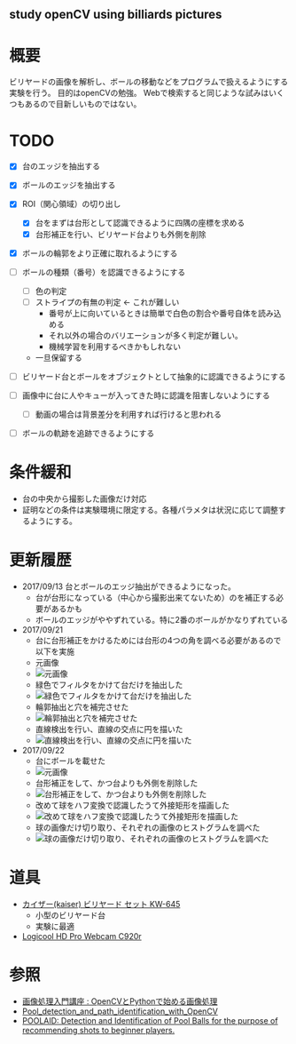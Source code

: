 study openCV using billiards pictures
---

# 概要

ビリヤードの画像を解析し、ボールの移動などをプログラムで扱えるようにする実験を行う。
目的はopenCVの勉強。
Webで検索すると同じような試みはいくつもあるので目新しいものではない。

# TODO

- [x] 台のエッジを抽出する
- [x] ボールのエッジを抽出する
- [x] ROI（関心領域）の切り出し
  - [x] 台をまずは台形として認識できるように四隅の座標を求める
  - [x] 台形補正を行い、ビリヤード台よりも外側を削除
- [x] ボールの輪郭をより正確に取れるようにする
- [ ] ボールの種類（番号）を認識できるようにする
  - [ ] 色の判定
  - [ ] ストライプの有無の判定 <- これが難しい
    - 番号が上に向いているときは簡単で白色の割合や番号自体を読み込める
    - それ以外の場合のバリエーションが多く判定が難しい。
    - 機械学習を利用するべきかもしれない
  - 一旦保留する
- [ ] ビリヤード台とボールをオブジェクトとして抽象的に認識できるようにする
- [ ] 画像中に台に人やキューが入ってきた時に認識を阻害しないようにする
  - [ ] 動画の場合は背景差分を利用すれば行けると思われる
- [ ] ボールの軌跡を追跡できるようにする


# 条件緩和

- 台の中央から撮影した画像だけ対応
- 証明などの条件は実験環境に限定する。各種パラメタは状況に応じて調整するようにする。

# 更新履歴

- 2017/09/13 台とボールのエッジ抽出ができるようになった。
  - 台が台形になっている（中心から撮影出来てないため）のを補正する必要があるかも
  - ボールのエッジがややずれている。特に2番のボールがかなりずれている
- 2017/09/21
  - 台に台形補正をかけるためには台形の4つの角を調べる必要があるので以下を実施
  - 元画像
  - ![元画像](./results/20170921/0.png)
  - 緑色でフィルタをかけて台だけを抽出した
  - ![緑色でフィルタをかけて台だけを抽出した](./results/20170921/1.png)
  - 輪郭抽出と穴を補完させた
  - ![輪郭抽出と穴を補完させた](./results/20170921/2.png)
  - 直線検出を行い、直線の交点に円を描いた
  - ![直線検出を行い、直線の交点に円を描いた](./results/20170921/3.png)
- 2017/09/22
  - 台にボールを載せた
  - ![元画像](./results/20170922/0.png)
  - 台形補正をして、かつ台よりも外側を削除した
  - ![台形補正をして、かつ台よりも外側を削除した](./results/20170922/1.png)
  - 改めて球をハフ変換で認識したうて外接矩形を描画した
  - ![改めて球をハフ変換で認識したうて外接矩形を描画した](./results/20170922/2.png)
  - 球の画像だけ切り取り、それぞれの画像のヒストグラムを調べた
  - ![球の画像だけ切り取り、それぞれの画像のヒストグラムを調べた](./results/20170922/3.png)

# 道具

- [カイザー(kaiser) ビリヤード セット KW-645](https://www.amazon.co.jp/%E3%82%AB%E3%82%A4%E3%82%B6%E3%83%BC-kaiser-%E3%83%93%E3%83%AA%E3%83%A4%E3%83%BC%E3%83%89-KW-645-%E3%83%86%E3%83%BC%E3%83%96%E3%83%AB/dp/B005IO0Z62/ref=sr_1_4?ie=UTF8&qid=1505972177&sr=8-4&keywords=%E3%83%93%E3%83%AA%E3%83%A4%E3%83%BC%E3%83%89%E5%8F%B0)
  - 小型のビリヤード台
  - 実験に最適
- [Logicool HD Pro Webcam C920r](https://www.logicool.co.jp/ja-jp/product/hd-pro-webcam-c920)

# 参照

- [画像処理入門講座 : OpenCVとPythonで始める画像処理](http://postd.cc/image-processing-101/)
- [Pool_detection_and_path_identification_with_OpenCV](http://curvetube.com/Pool_detection_and_path_identification_with_OpenCV/_3MW_o9KAWs.video)
- [POOL­AID: Detection and Identification of Pool Balls for the purpose of recommending shots to beginner players.](http://kastner.ucsd.edu/ryan/wp-content/uploads/sites/5/2014/03/admin/pool-aid.pdf)

